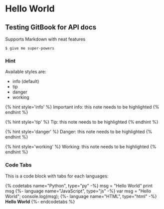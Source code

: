 # Hello World

## Testing GitBook for API docs

Supports Markdown with neat features

```
$ give me super-powers
```

### Hint

Available styles are:

- info (default)
- tip
- danger
- working

{% hint style='info' %}
Important info: this note needs to be highlighted
{% endhint %}

{% hint style='tip' %}
Tip: this note needs to be highlighted
{% endhint %}

{% hint style='danger' %}
Danger: this note needs to be highlighted
{% endhint %}

{% hint style='working' %}
Working: this note needs to be highlighted
{% endhint %}

### Code Tabs

This is a code block with tabs for each languages:

{% codetabs name="Python", type="py" -%}
msg = "Hello World"
print msg
{%- language name="JavaScript", type="js" -%}
var msg = "Hello World";
console.log(msg);
{%- language name="HTML", type="html" -%}
<b>Hello World</b>
{%- endcodetabs %}